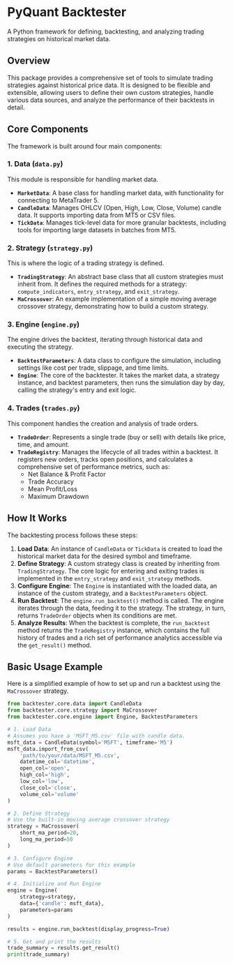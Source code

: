 # PyQuant Backtester

A Python framework for defining, backtesting, and analyzing trading strategies on historical market data.

## Overview

This package provides a comprehensive set of tools to simulate trading strategies against historical price data. It is designed to be flexible and extensible, allowing users to define their own custom strategies, handle various data sources, and analyze the performance of their backtests in detail.

## Core Components

The framework is built around four main components:

### 1. Data (`data.py`)

This module is responsible for handling market data.

*   **`MarketData`**: A base class for handling market data, with functionality for connecting to MetaTrader 5.
*   **`CandleData`**: Manages OHLCV (Open, High, Low, Close, Volume) candle data. It supports importing data from MT5 or CSV files.
*   **`TickData`**: Manages tick-level data for more granular backtests, including tools for importing large datasets in batches from MT5.

### 2. Strategy (`strategy.py`)

This is where the logic of a trading strategy is defined.

*   **`TradingStrategy`**: An abstract base class that all custom strategies must inherit from. It defines the required methods for a strategy: `compute_indicators`, `entry_strategy`, and `exit_strategy`.
*   **`MaCrossover`**: An example implementation of a simple moving average crossover strategy, demonstrating how to build a custom strategy.

### 3. Engine (`engine.py`)

The engine drives the backtest, iterating through historical data and executing the strategy.

*   **`BacktestParameters`**: A data class to configure the simulation, including settings like cost per trade, slippage, and time limits.
*   **`Engine`**: The core of the backtester. It takes the market data, a strategy instance, and backtest parameters, then runs the simulation day by day, calling the strategy's entry and exit logic.

### 4. Trades (`trades.py`)

This component handles the creation and analysis of trade orders.

*   **`TradeOrder`**: Represents a single trade (buy or sell) with details like price, time, and amount.
*   **`TradeRegistry`**: Manages the lifecycle of all trades within a backtest. It registers new orders, tracks open positions, and calculates a comprehensive set of performance metrics, such as:
    *   Net Balance & Profit Factor
    *   Trade Accuracy
    *   Mean Profit/Loss
    *   Maximum Drawdown

## How It Works

The backtesting process follows these steps:

1.  **Load Data**: An instance of `CandleData` or `TickData` is created to load the historical market data for the desired symbol and timeframe.
2.  **Define Strategy**: A custom strategy class is created by inheriting from `TradingStrategy`. The core logic for entering and exiting trades is implemented in the `entry_strategy` and `exit_strategy` methods.
3.  **Configure Engine**: The `Engine` is instantiated with the loaded data, an instance of the custom strategy, and a `BacktestParameters` object.
4.  **Run Backtest**: The `engine.run_backtest()` method is called. The engine iterates through the data, feeding it to the strategy. The strategy, in turn, returns `TradeOrder` objects when its conditions are met.
5.  **Analyze Results**: When the backtest is complete, the `run_backtest` method returns the `TradeRegistry` instance, which contains the full history of trades and a rich set of performance analytics accessible via the `get_result()` method.

## Basic Usage Example

Here is a simplified example of how to set up and run a backtest using the `MaCrossover` strategy.

```python
from backtester.core.data import CandleData
from backtester.core.strategy import MaCrossover
from backtester.core.engine import Engine, BacktestParameters

# 1. Load Data
# Assumes you have a 'MSFT_M5.csv' file with candle data.
msft_data = CandleData(symbol='MSFT', timeframe='M5')
msft_data.import_from_csv(
    'path/to/your/data/MSFT_M5.csv',
    datetime_col='datetime',
    open_col='open',
    high_col='high',
    low_col='low',
    close_col='close',
    volume_col='volume'
)

# 2. Define Strategy
# Use the built-in moving average crossover strategy
strategy = MaCrossover(
    short_ma_period=20,
    long_ma_period=50
)

# 3. Configure Engine
# Use default parameters for this example
params = BacktestParameters()

# 4. Initialize and Run Engine
engine = Engine(
    strategy=strategy,
    data={'candle': msft_data},
    parameters=params
)

results = engine.run_backtest(display_progress=True)

# 5. Get and print the results
trade_summary = results.get_result()
print(trade_summary)

```
